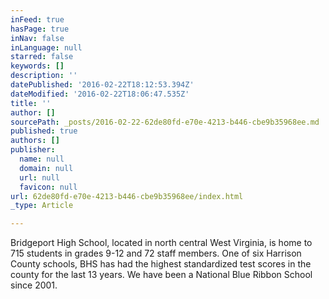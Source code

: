 ```yaml
---
inFeed: true
hasPage: true
inNav: false
inLanguage: null
starred: false
keywords: []
description: ''
datePublished: '2016-02-22T18:12:53.394Z'
dateModified: '2016-02-22T18:06:47.535Z'
title: ''
author: []
sourcePath: _posts/2016-02-22-62de80fd-e70e-4213-b446-cbe9b35968ee.md
published: true
authors: []
publisher:
  name: null
  domain: null
  url: null
  favicon: null
url: 62de80fd-e70e-4213-b446-cbe9b35968ee/index.html
_type: Article

---
```

Bridgeport High School, located in north central West Virginia, is home to 715 students in grades 9-12 and 72 staff members. One of six Harrison County schools, BHS has had the highest standardized test scores in the county for the last 13 years. We have been a National Blue Ribbon School since 2001\.
